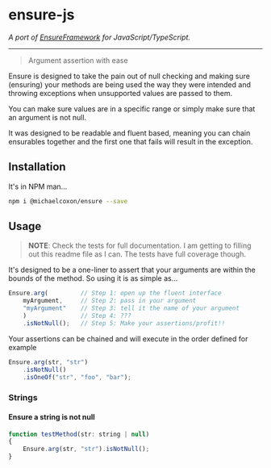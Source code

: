 ﻿# ensure-js
*A port of [EnsureFramework](https://github.com/michaelcoxon/EnsureFramework) for JavaScript/TypeScript.*

---
> Argument assertion with ease

Ensure is designed to take the pain out of null checking and making sure (ensuring)
your methods are being used the way they were intended and throwing exceptions when unsupported 
values are passed to them.

You can make sure values are in a specific range or simply make sure that an argument is not 
null.

It was designed to be readable and fluent based, meaning you can chain ensurables together and 
the first one that fails will result in the exception.

## Installation

It's in NPM man...
```sh
npm i @michaelcoxon/ensure --save
```

## Usage
> **NOTE**: Check the tests for full documentation. I am getting to filling out this 
> readme file as I can. The tests have full coverage though.

It's designed to be a one-liner to assert that your arguments are within the bounds of the method. So using
it is as simple as...

```js
Ensure.arg(         // Step 1: open up the fluent interface
    myArgument,     // Step 2: pass in your argument
    "myArgument"    // Step 3: tell it the name of your argument
    )               // Step 4: ???
    .isNotNull();   // Step 5: Make your assertions/profit!!
```

Your assertions can be chained and will execute in the order defined for example
```js
Ensure.arg(str, "str")
    .isNotNull()
    .isOneOf("str", "foo", "bar");
```


### Strings

#### Ensure a string is not null
```js
function testMethod(str: string | null)
{
    Ensure.arg(str, "str").isNotNull();
}
```





